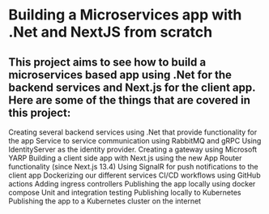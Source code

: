 # Building a Microservices app with .Net and NextJS from scratch

## This project aims to see how to build a microservices based app using .Net for the backend services and Next.js for the client app. Here are some of the things that are covered in this project:

Creating several backend services using .Net that provide functionality for the app
Service to service communication using RabbitMQ and gRPC
Using IdentityServer as the identity provider.
Creating a gateway using Microsoft YARP
Building a client side app with Next.js using the new App Router functionality (since Next.js 13.4)
Using SignalR for push notifications to the client app
Dockerizing our different services
CI/CD workflows using GitHub actions
Adding ingress controllers
Publishing the app locally using docker compose
Unit and integration testing
Publishing locally to Kubernetes
Publishing the app to a Kubernetes cluster on the internet
